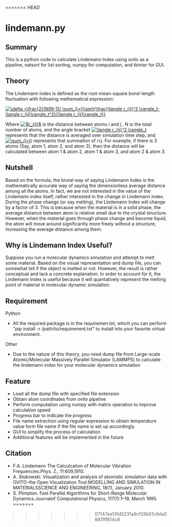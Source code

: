 <<<<<<< HEAD
# lindemann.py
## Summary
This is a python code to calculate Lindemann Index using ovito as a pipeline, natsort for list sorting, numpy for computation, and tkinter for GUI.

## Theory
The Lindemann index is defined as the root-mean-square bond-length fluctuation with following mathematical expression:

<a href="https://www.codecogs.com/eqnedit.php?latex=\delta&space;=\frac{2}{N(N-1)}&space;\sum_{i<j}\sqrt{\frac{\langle&space;r_{ij}^2&space;\rangle_t-\langle&space;r_{ij}\rangle_t^2}{\langle&space;r_{ij}\rangle_t}}" target="_blank"><img src="https://latex.codecogs.com/gif.latex?\delta&space;=\frac{2}{N(N-1)}&space;\sum_{i<j}\sqrt{\frac{\langle&space;r_{ij}^2&space;\rangle_t-\langle&space;r_{ij}\rangle_t^2}{\langle&space;r_{ij}\rangle_t}}" title="\delta =\frac{2}{N(N-1)} \sum_{i<j}\sqrt{\frac{\langle r_{ij}^2 \rangle_t-\langle r_{ij}\rangle_t^2}{\langle r_{ij}\rangle_t}}" /></a>

Where <a href="https://www.codecogs.com/eqnedit.php?latex=$r_{ij}$" target="_blank"><img src="https://latex.codecogs.com/gif.latex?$r_{ij}$" title="$r_{ij}$" /></a> is the distance between atoms *i* and *j* , N is the total number of atoms, and
the angle bracket <a href="https://www.codecogs.com/eqnedit.php?latex=\langle&space;r_{ij}^2&space;\rangle_t" target="_blank"><img src="https://latex.codecogs.com/gif.latex?\langle&space;r_{ij}^2&space;\rangle_t" title="\langle r_{ij}^2 \rangle_t" /></a> represents that the distance is averaged over simulation time step, and <a href="https://www.codecogs.com/eqnedit.php?latex=\sum_{i<j}" target="_blank"><img src="https://latex.codecogs.com/gif.latex?\sum_{i<j}" title="\sum_{i<j}" /></a> represents that summation of *i*<*j*. For example, if there is 3 atoms (Say, atom 1, atom 2, and atom 3), then the distance will be calculated between atom 1 & atom 2, atom 1 & atom 3, and atom 2 & atom 3.
## Nutshell
Based on the formula, the brutal way of saying Lindemann Index is the mathematically accurate way of saying the dimensionless average distance among all the atoms. In fact, we are not interested in the value of the Lindemann index itself, rather interested in the change in Lindemann index. During the phase change (or say melting), the Lindemann Index will change by a factor of 3. This is because when the material is in a solid phase, the average distance between atom is relative small due to the crystal structure. However, when the material goes through phase change and become liquid, the atom will move around significantly more freely without a structure, increasing the average distance among them.

## Why is Lindemann Index Useful?
Suppose you run a molecular dynamics simulation and attempt to melt some material. Based on the visual representation and dump file, you can somewhat tell if the object is melted or not. However, the result is rather conceptual and lack a concrete explanation. In order to account for it, the Lindemann Index is useful because it will quantatively represent the melting point of material in molecular dynamic simulation.  

## Requirement
Python
- All the required package is in the requiremen.txt, which you can perform "pip install -r /path/to/requirement.txt" to install into your favorite virtual environment.

Other
- Due to the nature of this theory, you need dump file from Large-scale Atomic/Molecular Massively Parallel Simulator (LAMMPS) to calculate the lindemann index for your molecular dynamics simulation


## Feature
- Load all the dump file with specified file extension
- Obtain atom coordinates from ovito pipeline
- Perform computation using numpy with matrix operation to improve calculation speed
- Progress bar to indicate the progress
- File name extraction using regular expression to obtain temperature value form file name if the file name is set up accordingly.
- GUI to simplify the process of calculation
- Additional features will be implemented in the future

## Citation
- F.A. Lindemann The Calculcation of Molecular Vibration Frequencies.Phys. Z., 11:609,1910.
- A. Stukowski. Visualization and analysis of atomistic simulation data with OVITO-the Open Visualization Tool.MODELLING  AND  SIMULATION  IN  MATERIALSSCIENCE AND ENGINEERING, 18(1), January 2010.
- S. Plimpton. Fast Parallel Algorithms for Short-Range Molecular Dynamics.Journalof Computational Physics, 117(1):1–19, March 1995.
=======

>>>>>>> 07147ee13fd5231a9cf29b51c9da08811ff814c8
